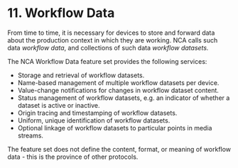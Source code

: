 # 11. Workflow Data

From time to time, it is necessary for devices to store and forward data about the production context in which they are working. NCA calls such data _workflow data_, and collections of such data _workflow datasets._

The NCA Workflow Data feature set provides the following services:

- Storage and retrieval of workflow datasets.
- Name-based management of multiple workflow datasets per device.
- Value-change notifications for changes in workflow dataset content.
- Status management of workflow datasets, e.g. an indicator of whether a dataset is active or inactive.
- Origin tracing and timestamping of workflow datasets.
- Uniform, unique identification of workflow datasets.
- Optional linkage of workflow datasets to particular points in media streams.

The feature set does not define the content, format, or meaning of workflow data - this is the province of other protocols.